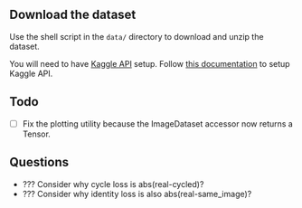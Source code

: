 
## Download the dataset
Use the shell script in the `data/` directory to download and unzip the dataset.

You will need to have [Kaggle API](https://github.com/Kaggle/kaggle-api#api-credentials) setup. Follow [this documentation](https://www.kaggle.com/docs/api#getting-started-installation-&-authentication) to setup Kaggle API.


## Todo
- [ ] Fix the plotting utility because the ImageDataset accessor now returns a Tensor.


## Questions
- ??? Consider why cycle loss is abs(real-cycled)?
- ??? Consider why identity loss is also abs(real-same_image)?
